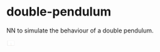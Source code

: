 # double-pendulum
 NN to simulate the behaviour of a double pendulum.
 
 <p align="center" style="width: 20px; height: 20px">
  <img src="https://github.com/aridaybordon/double-pendulum/blob/main/double_pendulum.gif" alt="animated" />
</p>
